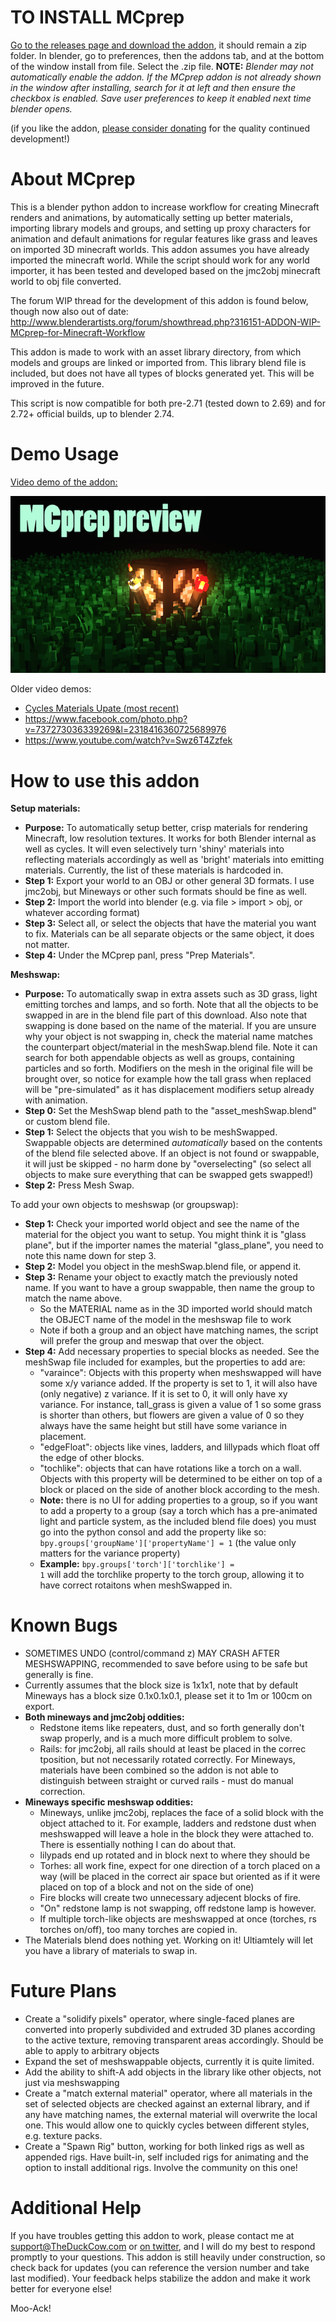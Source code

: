 TO INSTALL MCprep
======

[Go to the releases page and download the addon](https://github.com/TheDuckCow/MCprep/releases), it should remain a zip folder. In blender, go to preferences, then the addons tab, and at the bottom of the window install from file. Select the .zip file. **NOTE:** _Blender may not automatically enable the addon. If the MCprep addon is not already shown in the window after installing, search for it at left and then ensure the checkbox is enabled. Save user preferences to keep it enabled next time blender opens._

(if you like the addon, [please consider donating](https://www.paypal.com/cgi-bin/webscr?cmd=_s-xclick&hosted_button_id=59S8LS6BBDEN4) for the quality continued development!)

About MCprep
======

This is a blender python addon to increase workflow for creating Minecraft renders and animations, by automatically setting up better materials, importing library models and groups, and setting up proxy characters for animation and default animations for regular features like grass and leaves on imported 3D minecraft worlds. This addon assumes you have already imported the minecraft world. While the script should work for any world importer, it has been tested and developed based on the jmc2obj minecraft world to obj file converted.

The forum WIP thread for the development of this addon is found below, though now also out of date:
http://www.blenderartists.org/forum/showthread.php?316151-ADDON-WIP-MCprep-for-Minecraft-Workflow

This addon is made to work with an asset library directory, from which models and groups are linked or imported from. This library blend file is included, but does not have all types of blocks generated yet. This will be improved in the future.

This script is now compatible for both pre-2.71 (tested down to 2.69) and for 2.72+ official builds, up to blender 2.74.

Demo Usage
======

[Video demo of the addon:](https://www.youtube.com/watch?v=Nax7iuCTovk)

[![Alt text](/referenceThumnail.png?raw=true "Video Preview")](https://www.youtube.com/watch?v=Nax7iuCTovk)

Older video demos:
- [Cycles Materials Upate (most recent)](https://www.youtube.com/watch?v=MRuPRnfdzfI)
- https://www.facebook.com/photo.php?v=737273036339269&l=2318416360725689976
- https://www.youtube.com/watch?v=Swz6T4Zzfek

How to use this addon
======

**Setup materials:**
- **Purpose:** To automatically setup better, crisp materials for rendering Minecraft, low resolution textures. It works for both Blender internal as well as cycles. It will even selectively turn 'shiny' materials into reflecting materials accordingly as well as 'bright' materials into emitting materials. Currently, the list of these materials is hardcoded in.
- **Step 1:** Export your world to an OBJ or other general 3D formats. I use jmc2obj, but Mineways or other such formats should be fine as well.
- **Step 2:** Import the world into blender (e.g. via file > import > obj, or whatever according format)
- **Step 3:** Select all, or select the objects that have the material you want to fix. Materials can be all separate objects or the same object, it does not matter.
- **Step 4:** Under the MCprep panl, press "Prep Materials".

**Meshswap:**
- **Purpose:** To automatically swap in extra assets such as 3D grass, light emitting torches and lamps, and so forth. Note that all the objects to be swapped in are in the blend file part of this download. Also note that swapping is done based on the name of the material. If you are unsure why your object is not swapping in, check the material name matches the counterpart object/material in the meshSwap.blend file. Note it can search for both appendable objects as well as groups, containing particles and so forth. Modifiers on the mesh in the original file will be brought over, so notice for example how the tall grass when replaced will be "pre-simulated" as it has displacement modifiers setup already with animation.
- **Step 0:** Set the MeshSwap blend path to the "asset_meshSwap.blend" or custom blend file.
- **Step 1:** Select the objects that you wish to be meshSwapped. Swappable objects are determined *automatically* based on the contents of the blend file selected above. If an object is not found or swappable, it will just be skipped - no harm done by "overselecting" (so select all objects to make sure everything that can be swapped gets swapped!)
- **Step 2:** Press Mesh Swap.

To add your own objects to meshswap (or groupswap):
- **Step 1:** Check your imported world object and see the name of the material for the object you want to setup. You might think it is "glass plane", but if the importer names the material "glass_plane", you need to note this name down for step 3.
- **Step 2:** Model you object in the meshSwap.blend file, or append it.
- **Step 3:** Rename your object to exactly match the previously noted name. If you want to have a group swappable, then name the group to match the name above.  
  * So the MATERIAL name as in the 3D imported world should match the OBJECT name of the model in the meshswap file to work  
  * Note if both a group and an object have matching names, the script will prefer the group and meswap that over the object.  
- **Step 4:** Add necessary properties to special blocks as needed. See the meshSwap file included for examples, but the properties to add are:  
  * "varaince": Objects with this property when meshswapped will have some x/y variance added. If the property is set to 1, it will also have (only negative) z variance. If it is set to 0, it will only have xy variance. For instance, tall_grass is given a value of 1 so some grass is shorter than others, but flowers are given a value of 0 so they always have the same height but still have some variance in placement.
  * "edgeFloat": objects like vines, ladders, and lillypads which float off the edge of other blocks.  
  * "tochlike": objects that can have rotations like a torch on a wall. Objects with this property will be determined to be either on top of a block or placed on the side of another block according to the mesh.
  * **Note:** there is no UI for adding properties to a group, so if you want to add a property to a group (say a torch which has a pre-animated light and particle system, as the included blend file does) you must go into the python consol and add the property like so:  <code>bpy.groups['groupName']['propertyName'] = 1</code>  (the value only matters for the variance property)
  * **Example:** <code>bpy.groups['torch']['torchlike'] = 1</code> will add the torchlike property to the torch group, allowing it to have correct rotaitons when meshSwapped in.


Known Bugs
======
- SOMETIMES UNDO (control/command z) MAY CRASH AFTER MESHSWAPPING, recommended to save before using to be safe but generally is fine.
- Currently assumes that the block size is 1x1x1, note that by default Mineways has a block size 0.1x0.1x0.1, please set it to 1m or 100cm on export. 
- **Both mineways and jmc2obj oddities:**
  - Redstone items like repeaters, dust, and so forth generally don't swap properly, and is a much more difficult problem to solve.
  - Rails: for jmc2obj, all rails should at least be placed in the correc tposition, but not necessarily rotated correctly. For Mineways, materials have been combined so the addon is not able to distinguish between straight or curved rails - must do manual correction.
- **Mineways specific meshswap oddities:**
  - Mineways, unlike jmc2obj, replaces the face of a solid block with the object attached to it. For example, ladders and redstone dust when meshswapped will leave a hole in the block they were attached to. There is essentially nothing I can do about that.
  - lilypads end up rotated and in block next to where they should be
  - Torhes: all work fine, expect for one direction of a torch placed on a way (will be placed in the correct air space but oriented as if it were placed on top of a block and not on the side of one)
  - Fire blocks will create two unnecessary adjecent blocks of fire.
  - "On" redstone lamp is not swapping, off redstone lamp is however.
  - If multiple torch-like objects are meshswapped at once (torches, rs torches on/off), too many torches are copied in.
- The Materials blend does nothing yet. Working on it! Ultiamtely will let you have a library of materials to swap in.


Future Plans
======
- Create a "solidify pixels" operator, where single-faced planes are converted into properly subdivided and extruded 3D planes according to the active texture, removing transparent areas accordingly. Should be able to apply to arbitrary objects
- Expand the set of meshswappable objects, currently it is quite limited. 
- Add the ability to shift-A add objects in the library like other objects, not just via meshswapping
- Create a "match external material" operator, where all materials in the set of selected objects are checked against an external library, and if any have matching names, the external material will overwrite the local one. This would allow one to quickly cycles between different styles, e.g. texture packs.
- Create a "Spawn Rig" button, working for both linked rigs as well as appended rigs. Have built-in, self included rigs for animating and the option to install additional rigs. Involve the community on this one!


Additional Help
======

If you have troubles getting this addon to work, please contact me at support@TheDuckCow.com or [on twitter](https://twitter.com/TheDuckCow), and I will do my best to respond promptly to your questions. This addon is still heavily under construction, so check back for updates (you can reference the version number and take last modified). Your feedback helps stabilize the addon and make it work better for everyone else!

Moo-Ack!
